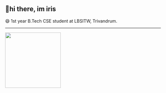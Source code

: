 ## 👋hi there, im iris

😄 1st year B.Tech CSE student at LBSITW, Trivandrum.<br/>
<hr/>

   <div style="display: inline-block;">
    <img src="https://github-readme-stats-drab-iota.vercel.app/api?username=irisxvii&count_private=true&show_icons=true&layout=compact&hide_border=true&theme=dark&bg_color=0D1117&include_all_commits=true" height="180px" /> 
</div>
